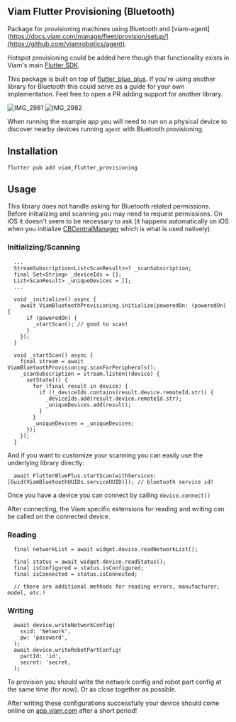 
## Viam Flutter Provisioning (Bluetooth)

Package for provisioning machines using Bluetooth and [viam-agent](https://docs.viam.com/manage/fleet/provision/setup/](https://github.com/viamrobotics/agent).

Hotspot provisioning could be added here though that functionality exists in Viam's main [Flutter SDK](https://github.com/viamrobotics/viam-flutter-sdk/blob/main/lib/src/app/provisioning.dart).

This package is built on top of [flutter_blue_plus](https://github.com/chipweinberger/flutter_blue_plus/tree/master). If you're using another library for Bluetooth this could serve as a guide for your own implementation. Feel free to open a PR adding support for another library.

![IMG_2981](https://github.com/user-attachments/assets/1078bf15-d80b-42d9-b617-65997dc46ef7)
![IMG_2982](https://github.com/user-attachments/assets/650986a9-d46e-49a9-905e-83ccfe79dd54)


When running the example app you will need to run on a physical device to discover nearby devices running `agent` with Bluetooth provisioning.

## Installation

`flutter pub add viam_flutter_provisioning`

## Usage

This library does not handle asking for Bluetooth related permissions. Before initializing and scanning you may need to request permissions. On iOS it doesn't seem to be necessary to ask (it happens automatically on iOS when you initialize [CBCentralManager](https://developer.apple.com/documentation/corebluetooth/cbcentralmanager) which is what is used natively).

### Initializing/Scanning

```
  ...
  StreamSubscription<List<ScanResult>>? _scanSubscription;
  final Set<String> _deviceIds = {};
  List<ScanResult> _uniqueDevices = [];
  ...

  void _initialize() async {
    await ViamBluetoothProvisioning.initialize(poweredOn: (poweredOn) {
      if (poweredOn) {
        _startScan(); // good to scan!
      }
    });
  }

  void _startScan() async {
    final stream = await ViamBluetoothProvisioning.scanForPeripherals();
    _scanSubscription = stream.listen((device) {
      setState(() {
        for (final result in device) {
          if (!_deviceIds.contains(result.device.remoteId.str)) {
            _deviceIds.add(result.device.remoteId.str);
            _uniqueDevices.add(result);
          }
        }
        _uniqueDevices = _uniqueDevices;
      });
    });
  }
```

And if you want to customize your scanning you can easily use the underlying library directly:

```
  await FlutterBluePlus.startScan(withServices: [Guid(ViamBluetoothUUIDs.serviceUUID)]); // bluetooth service id!
```

Once you have a device you can connect by calling `device.connect()`

After connecting, the Viam specific extensions for reading and writing can be called on the connected device.

### Reading

```
  final networkList = await widget.device.readNetworkList();

  final status = await widget.device.readStatus();
  final isConfigured = status.isConfigured;
  final isConnected = status.isConnected;

  // there are additional methods for reading errors, manufacturer, model, etc.!
```  

### Writing

```
  await device.writeNetworkConfig(
    ssid: 'Network',
    pw: 'password',
  );
  await device.writeRobotPartConfig(
    partId: 'id',
    secret: 'secret,
  );
```

To provision you should write the network config and robot part config at the same time (for now). Or as close together as possible.

After writing these configurations successfully your device should come online on [app.viam.com](https://app.viam.com/) after a short period!

